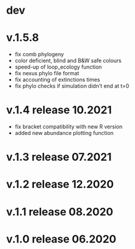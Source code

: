 # dev

# v.1.5.8 
  - fix comb phylogeny
  - color deficient, blind and B&W safe colours
  - speed-up of loop_ecology function
  - fix nexus phylo file format
  - fix accounting of extinctions times 
  - fix phylo checks if simulation didn't end at t=0

# v.1.4 release 10.2021
  - fix bracket compatibility with new R version
  - added new abundance plotting function 

# v.1.3 release 07.2021

# v.1.2 release	12.2020 

# v.1.1 release	08.2020
  
# v.1.0 release 06.2020
